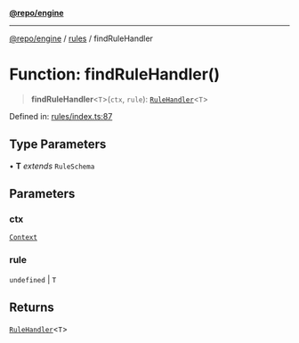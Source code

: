 [**@repo/engine**](../../README.md)

---

[@repo/engine](../../modules.md) / [rules](../README.md) / findRuleHandler

# Function: findRuleHandler()

> **findRuleHandler**\<`T`\>(`ctx`, `rule`): [`RuleHandler`](../interfaces/RuleHandler.md)\<`T`\>

Defined in: [rules/index.ts:87](https://github.com/alexqguo/drinking-board-game-v3/blob/461114994e3e28c73ae280b4acd08ba7cdad6013/packages/engine/src/rules/index.ts#L87)

## Type Parameters

• **T** _extends_ `RuleSchema`

## Parameters

### ctx

[`Context`](../../context/classes/Context.md)

### rule

`undefined` | `T`

## Returns

[`RuleHandler`](../interfaces/RuleHandler.md)\<`T`\>
